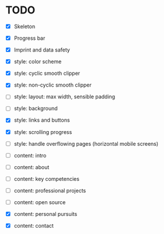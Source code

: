 # TODO

* [x] Skeleton

* [x] Progress bar

* [x] Imprint and data safety

* [x] style: color scheme

* [x] style: cyclic smooth clipper

* [x] style: non-cyclic smooth clipper 

* [ ] style: layout: max width, sensible padding

* [ ] style: background

* [x] style: links and buttons

* [x] style: scrolling progress

* [ ] style: handle overflowing pages (horizontal mobile screens)

* [ ] content: intro

* [ ] content: about

* [ ] content: key competencies

* [ ] content: professional projects

* [ ] content: open source

* [x] content: personal pursuits

* [x] content: contact
